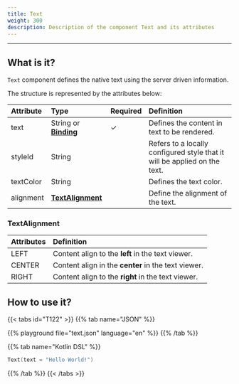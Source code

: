 ```yaml
---
title: Text
weight: 300
description: Description of the component Text and its attributes
---
```


---

## What is it?

`Text` component defines the native text using the server driven information.

The structure is represented by the attributes below:

| Attribute | Type                                                | Required | Definition                                                                |
| :-------- | :-------------------------------------------------- | :------- | :------------------------------------------------------------------------ |
| text      | String or [**Binding**](/home/api/context#bindings) | ✓        | Defines the content in text to be rendered.                               |
| styleId   | String                                              |          | Refers to a locally configured style that it will be applied on the text. |
| textColor | String                                              |          | Defines the text color.                                                   |
| alignment | [**TextAlignment**](#textalignment)                 |          | Define the alignment of the text.                                         |

### TextAlignment

| At**tributes** | Definition                                          |
| :------------- | :-------------------------------------------------- |
| LEFT           | Content align to the **left** in the text viewer.   |
| CENTER         | Content align in the **center** in the text viewer. |
| RIGHT          | Content align to the **right** in the text viewer.  |

## How to use it?

{{< tabs id="T122" >}}
{{% tab name="JSON" %}}

<!-- json-playground:text.json
{
    "_beagleComponent_": "beagle:text",
    "text": "Hello World!"
}
-->

{{% playground file="text.json" language="en" %}}
{{% /tab %}}

{{% tab name="Kotlin DSL" %}}

```kotlin
Text(text = "Hello World!")
```

{{% /tab %}}
{{< /tabs >}}
